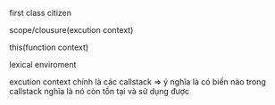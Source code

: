 first class citizen

scope/clousure\(excution context\)

this\(function context\)

lexical enviroment



excution context chính là các callstack =&gt; ý nghĩa là có biến nào trong callstack nghĩa là nó còn tồn tại và sử dụng được

